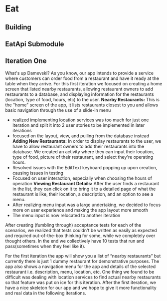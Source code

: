 # Eat

## Building

## EatApi Submodule

## Iteration One
What's up Damevski? As you know, our app intends to provide a service where customers can order food from a restaurant and have it ready at the table when they arrive. For this first iteration we focused on creating a home screen that listed nearby restaurants, allowing restaurant owners to add restaurants to a database, and displaying information for the restaurants (location, type of food, hours, etc) to the user.
__Nearby Restaurants:__ This is the "home" screen of the app, it lists restaurants closest to you and allows basic navigation through the use of a slide-in menu
* realized implementing location services was too much for just one iteration and split it into 2 user stories to be implemented in later iterations
* focused on the layout, view, and pulling from the database instead
__Adding New Restaurants:__ In order to display restaurants to the user, we have to allow restaurant owners to add their restaurants into the database. We created an activity where they can input their location, type of food, picture of their restaurant, and select they're operating hours.
* Resolved issues with the EditText keyboard popping up upon creation, causing issues in testing
* Focused on user interaction, especially when choosing the hours of operation
__Viewing Restaurant Details:__ After the user finds a restaurant in the list, they can click on it to bring it to a detailed page of what the restaurant is like, their location, a description, and an option to see a menu.
* After realizing menu input was a large undertaking, we decided to focus more on user experience and making the app layout more smooth
* The menu input is now relocated to another iteration

After creating (fumbling through) acceptance tests for each of the scenarios, we realized that tests couldn't be written as easily as expected and required out-of-the-box thinking for some, while we completely over thought others. In the end we collectively have 10 tests that run and pass(sometimes when they feel like it).

For the first iteration the app will show you a list of “nearby restaurants” but currently there is just 1 dummy restaurant for demonstrative purposes.  The app also shows a navigation menu for the app and details of the selected restaurant i.e. description, menu, location, etc.  One thing we found to be difficult was dealing with location services to find actual nearby restaurants so that feature was put on ice for this iteration.  After the first iteration, we have a nice skeleton for our app and we hope to give it more functionality and real data in the following iterations.  
